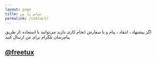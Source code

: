 ```yaml
---
layout: page
title: تماس با من
permalink: /contact/
---
```

اگر پیشنهاد ، انتقاد ، پیام و یا سفارش انجام کاری دارید می‌توانید با استفاده :از طریق پیام‌رسان تلگرام برای من ارسال کنید

[@freetux](https://t.me/freetux)
---

